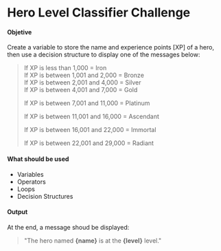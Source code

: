 # Hero Level Classifier Challenge

#### Objetive

Create a variable to store the name and experience points [XP] of a hero, then use a decision structure to display one of the messages below:

> If XP is less than 1,000 = Iron <br>
> If XP is between 1,001 and 2,000 = Bronze <br>
> If XP is between 2,001 and 4,000 = Silver <br>
> If XP is between 4,001 and 7,000 = Gold <br>
> 
> If XP is between 7,001 and 11,000 = Platinum
>
> If XP is between 11,001 and 16,000 = Ascendant
>
> If XP is between 16,001 and 22,000 = Immortal
>
> If XP is between 22,001 and 29,000 = Radiant

#### What should be used

- Variables
- Operators
- Loops
- Decision Structures

#### Output

At the end, a message shoud be displayed:

> "The hero named **{name}** is at the **{level}** level."